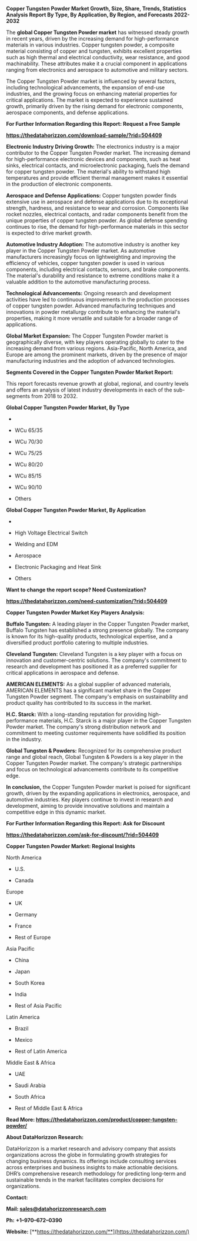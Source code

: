 **Copper Tungsten Powder Market Growth, Size, Share, Trends, Statistics
Analysis Report By Type, By Application, By Region, and Forecasts
2022-2032**

The **global Copper Tungsten Powder market** has witnessed steady growth
in recent years, driven by the increasing demand for high-performance
materials in various industries. Copper tungsten powder, a composite
material consisting of copper and tungsten, exhibits excellent
properties such as high thermal and electrical conductivity, wear
resistance, and good machinability. These attributes make it a crucial
component in applications ranging from electronics and aerospace to
automotive and military sectors.

The Copper Tungsten Powder market is influenced by several factors,
including technological advancements, the expansion of end-use
industries, and the growing focus on enhancing material properties for
critical applications. The market is expected to experience sustained
growth, primarily driven by the rising demand for electronic components,
aerospace components, and defense applications.

**For Further Information Regarding this Report: Request a Free Sample**

**<https://thedatahorizzon.com/download-sample/?rid=504409>**

**Electronic Industry Driving Growth:** The electronics industry is a
major contributor to the Copper Tungsten Powder market. The increasing
demand for high-performance electronic devices and components, such as
heat sinks, electrical contacts, and microelectronic packaging, fuels
the demand for copper tungsten powder. The material's ability to
withstand high temperatures and provide efficient thermal management
makes it essential in the production of electronic components.

**Aerospace and Defense Applications:** Copper tungsten powder finds
extensive use in aerospace and defense applications due to its
exceptional strength, hardness, and resistance to wear and corrosion.
Components like rocket nozzles, electrical contacts, and radar
components benefit from the unique properties of copper tungsten powder.
As global defense spending continues to rise, the demand for
high-performance materials in this sector is expected to drive market
growth.

**Automotive Industry Adoption:** The automotive industry is another key
player in the Copper Tungsten Powder market. As automotive manufacturers
increasingly focus on lightweighting and improving the efficiency of
vehicles, copper tungsten powder is used in various components,
including electrical contacts, sensors, and brake components. The
material's durability and resistance to extreme conditions make it a
valuable addition to the automotive manufacturing process.

**Technological Advancements:** Ongoing research and development
activities have led to continuous improvements in the production
processes of copper tungsten powder. Advanced manufacturing techniques
and innovations in powder metallurgy contribute to enhancing the
material's properties, making it more versatile and suitable for a
broader range of applications.

**Global Market Expansion:** The Copper Tungsten Powder market is
geographically diverse, with key players operating globally to cater to
the increasing demand from various regions. Asia-Pacific, North America,
and Europe are among the prominent markets, driven by the presence of
major manufacturing industries and the adoption of advanced
technologies.

**Segments Covered in the Copper Tungsten Powder Market Report:**

This report forecasts revenue growth at global, regional, and country
levels and offers an analysis of latest industry developments in each of
the sub-segments from 2018 to 2032.

**Global Copper Tungsten Powder Market, By Type**

-   

-   WCu 65/35

-   WCu 70/30

-   WCu 75/25

-   WCu 80/20

-   WCu 85/15

-   WCu 90/10

-   Others

**Global Copper Tungsten Powder Market, By Application**

-   

-   High Voltage Electrical Switch

-   Welding and EDM

-   Aerospace

-   Electronic Packaging and Heat Sink

-   Others

**Want to change the report scope? Need Customization?**

**<https://thedatahorizzon.com/need-customization/?rid=504409>**

**Copper Tungsten Powder Market Key Players Analysis:**

**Buffalo Tungsten:** A leading player in the Copper Tungsten Powder
market, Buffalo Tungsten has established a strong presence globally. The
company is known for its high-quality products, technological expertise,
and a diversified product portfolio catering to multiple industries.

**Cleveland Tungsten:** Cleveland Tungsten is a key player with a focus
on innovation and customer-centric solutions. The company's commitment
to research and development has positioned it as a preferred supplier
for critical applications in aerospace and defense.

**AMERICAN ELEMENTS:** As a global supplier of advanced materials,
AMERICAN ELEMENTS has a significant market share in the Copper Tungsten
Powder segment. The company's emphasis on sustainability and product
quality has contributed to its success in the market.

**H.C. Starck:** With a long-standing reputation for providing
high-performance materials, H.C. Starck is a major player in the Copper
Tungsten Powder market. The company's strong distribution network and
commitment to meeting customer requirements have solidified its position
in the industry.

**Global Tungsten & Powders:** Recognized for its comprehensive product
range and global reach, Global Tungsten & Powders is a key player in the
Copper Tungsten Powder market. The company's strategic partnerships and
focus on technological advancements contribute to its competitive edge.

**In conclusion,** the Copper Tungsten Powder market is poised for
significant growth, driven by the expanding applications in electronics,
aerospace, and automotive industries. Key players continue to invest in
research and development, aiming to provide innovative solutions and
maintain a competitive edge in this dynamic market.

**For Further Information Regarding this Report: Ask for Discount**

**<https://thedatahorizzon.com/ask-for-discount/?rid=504409>**

**Copper Tungsten Powder Market: Regional Insights**

North America

-   U.S.

-   Canada

Europe

-   UK

-   Germany

-   France

-   Rest of Europe

Asia Pacific

-   China

-   Japan

-   South Korea

-   India

-   Rest of Asia Pacific

Latin America

-   Brazil

-   Mexico

-   Rest of Latin America

Middle East & Africa

-   UAE

-   Saudi Arabia

-   South Africa

-   Rest of Middle East & Africa

**Read More:
<https://thedatahorizzon.com/product/copper-tungsten-powder/>**

**About DataHorizzon Research:**

DataHorizzon is a market research and advisory company that assists
organizations across the globe in formulating growth strategies for
changing business dynamics. Its offerings include consulting services
across enterprises and business insights to make actionable decisions.
DHR’s comprehensive research methodology for predicting long-term and
sustainable trends in the market facilitates complex decisions for
organizations.

**Contact:**

**Mail: <sales@datahorizzonresearch.com>**

**Ph:** **+1–970–672–0390**

**Website:**
[**https://thedatahorizzon.com/**](https://thedatahorizzon.com/)

